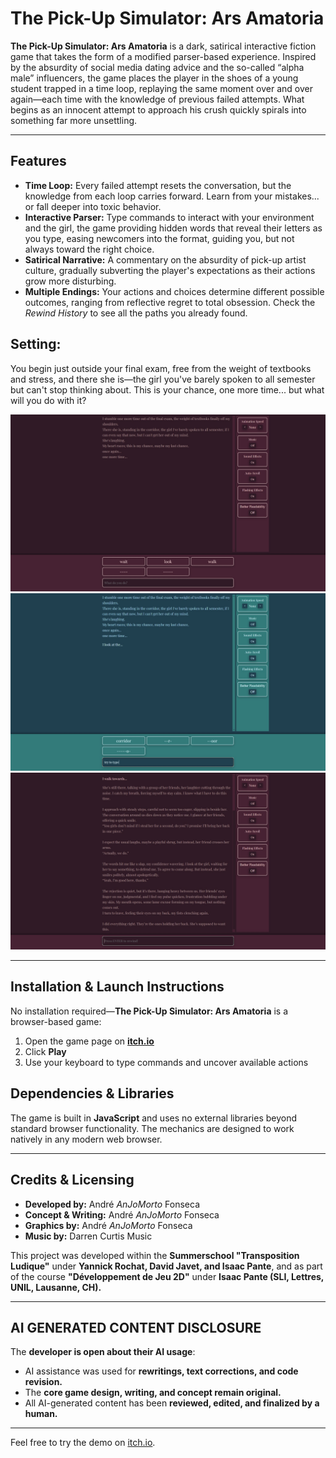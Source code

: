 # The Pick-Up Simulator: Ars Amatoria

**The Pick-Up Simulator: Ars Amatoria** is a dark, satirical interactive fiction game that takes the form of a modified parser-based experience. Inspired by the absurdity of social media dating advice and the so-called “alpha male” influencers, the game places the player in the shoes of a young student trapped in a time loop, replaying the same moment over and over again—each time with the knowledge of previous failed attempts. What begins as an innocent attempt to approach his crush quickly spirals into something far more unsettling.  

---

## **Features**
- **Time Loop:** Every failed attempt resets the conversation, but the knowledge from each loop carries forward. Learn from your mistakes... or fall deeper into toxic behavior.
- **Interactive Parser:** Type commands to interact with your environment and the girl, the game providing hidden words that reveal their letters as you type, easing newcomers into the format, guiding you, but not always toward the right choice.
- **Satirical Narrative:** A commentary on the absurdity of pick-up artist culture, gradually subverting the player's expectations as their actions grow more disturbing.
- **Multiple Endings:** Your actions and choices determine different possible outcomes, ranging from reflective regret to total obsession. Check the *Rewind History* to see all the paths you already found.

## Setting:
You begin just outside your final exam, free from the weight of textbooks and stress, and there she is—the girl you've barely spoken to all semester but can't stop thinking about. This is your chance, one more time... but what will you do with it?

<p align="center">
  <img src="images/marketing/ss1.jpg" alt="Gameplay Screenshot 1">
  <img src="images/marketing/ss2.jpg" alt="Gameplay Screenshot 2">
  <img src="images/marketing/ss3.jpg" alt="Gameplay Screenshot 3">
</p>

---

## **Installation & Launch Instructions**  

No installation required—**The Pick-Up Simulator: Ars Amatoria** is a browser-based game:  
1. Open the game page on **[itch.io](https://anjomorto.itch.io/ars-amatoria)**  
2. Click **Play**  
3. Use your keyboard to type commands and uncover available actions  

## **Dependencies & Libraries**  

The game is built in **JavaScript** and uses no external libraries beyond standard browser functionality. The mechanics are designed to work natively in any modern web browser.  

---

## **Credits & Licensing**  

- **Developed by:**       André *AnJoMorto* Fonseca
- **Concept & Writing:**  André *AnJoMorto* Fonseca
- **Graphics by:**        André *AnJoMorto* Fonseca
- **Music by:**            Darren Curtis Music

This project was developed within the **Summerschool "Transposition Ludique"** under **Yannick Rochat, David Javet, and Isaac Pante**, and as part of the course **"Développement de Jeu 2D"** under **Isaac Pante (SLI, Lettres, UNIL, Lausanne, CH).**  

---

## **AI GENERATED CONTENT DISCLOSURE**  

The **developer is open about their AI usage**:  
- AI assistance was used for **rewritings, text corrections, and code revision.**  
- The **core game design, writing, and concept remain original.**  
- All AI-generated content has been **reviewed, edited, and finalized by a human.**  

---

Feel free to try the demo on [itch.io](https://anjomorto.itch.io/ars-amatoria).